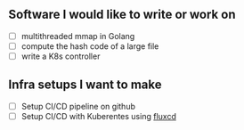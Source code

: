 ## Software I would like to write or work on

  - [ ] multithreaded mmap in Golang
  - [ ] compute the hash code of a large file
  - [ ] write a K8s controller

## Infra setups I want to make

  - [ ] Setup CI/CD pipeline on github
  - [ ] Setup CI/CD with Kuberentes using [fluxcd](https://toolkit.fluxcd.io/)
